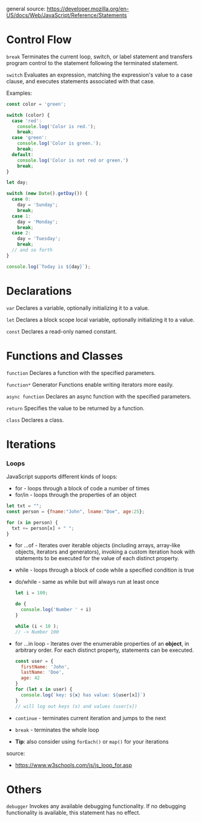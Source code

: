 general source: https://developer.mozilla.org/en-US/docs/Web/JavaScript/Reference/Statements

# Control Flow

`break`
Terminates the current loop, switch, or label statement and transfers program control to the statement following the terminated statement.

`switch`
Evaluates an expression, matching the expression's value to a case clause, and executes statements associated with that case.

Examples:
```js
const color = 'green';

switch (color) {
  case 'red':
    console.log('Color is red.');
    break;
  case 'green':
    console.log('Color is green.');
    break;
  default: 
    console.log('Color is not red or green.')
    break;
}
```
```js
let day;

switch (new Date().getDay()) {
  case 0:
    day = 'Sunday';
    break;
  case 1:
    day = 'Monday';
    break;
  case 2:
    day = 'Tuesday';
    break;
  // and so forth
}

console.log(`Today is ${day}`);
```

# Declarations

`var`
Declares a variable, optionally initializing it to a value.

`let`
Declares a block scope local variable, optionally initializing it to a value.

`const`
Declares a read-only named constant.

# Functions and Classes

`function`
Declares a function with the specified parameters.

`function*`
Generator Functions enable writing iterators more easily.

`async function`
Declares an async function with the specified parameters.

`return`
Specifies the value to be returned by a function.

`class`
Declares a class.


# Iterations
### Loops
JavaScript supports different kinds of loops:

- for - loops through a block of code a number of times
- for/in - loops through the properties of an object
```js
let txt = "";
const person = {fname:"John", lname:"Doe", age:25}; 

for (x in person) {
  txt += person[x] + " ";
}
```
- for ...of - Iterates over iterable objects (including arrays, array-like objects, iterators and generators), invoking a custom iteration hook with statements to be executed for the value of each distinct property.
- while - loops through a block of code while a specified condition is true
- do/while - same as while but will always run at least once
  ```js
  let i = 100;

  do {
    console.log('Number ' + i)
  }

  while (i < 10 );
  // -> Number 100
  ```
- for ...in loop - Iterates over the enumerable properties of an **object**, in arbitrary order. For each distinct property, statements can be executed.
  ```js
  const user = {
    firstName: 'John',
    lastName: 'Doe',
    age: 42
  }
  for (let x in user) {
    console.log(`key: ${x} has value: ${user[x]}`)
  }
  // will log out keys (x) and values (user[x])
  ```

- `continue` - terminates current iteration and jumps to the next
- `break` - terminates the whole loop
- **Tip**: also consider using `forEach()` or `map()` for your iterations

source:  
- https://www.w3schools.com/js/js_loop_for.asp


# Others

`debugger` 
Invokes any available debugging functionality. If no debugging functionality is available, this statement has no effect.

